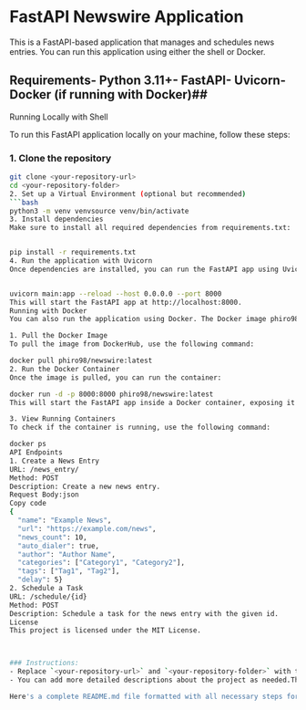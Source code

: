 
# FastAPI Newswire Application

This is a FastAPI-based application that manages and schedules news entries. You can run this application using either the shell or Docker.
## Requirements- Python 3.11+- FastAPI- Uvicorn- Docker (if running with Docker)## 
Running Locally with Shell

To run this FastAPI application locally on your machine, follow these steps:
### 1. Clone the repository
```bash
git clone <your-repository-url>
cd <your-repository-folder>
2. Set up a Virtual Environment (optional but recommended)
```bash
python3 -m venv venvsource venv/bin/activate
3. Install dependencies
Make sure to install all required dependencies from requirements.txt:


pip install -r requirements.txt
4. Run the application with Uvicorn
Once dependencies are installed, you can run the FastAPI app using Uvicorn:


uvicorn main:app --reload --host 0.0.0.0 --port 8000
This will start the FastAPI app at http://localhost:8000.
Running with Docker
You can also run the application using Docker. The Docker image phiro98/newswire:latest is available on DockerHub.

1. Pull the Docker Image
To pull the image from DockerHub, use the following command:

docker pull phiro98/newswire:latest
2. Run the Docker Container
Once the image is pulled, you can run the container:

docker run -d -p 8000:8000 phiro98/newswire:latest
This will start the FastAPI app inside a Docker container, exposing it on port 8000. You can access the app at http://localhost:8000.

3. View Running Containers
To check if the container is running, use the following command:

docker ps
API Endpoints
1. Create a News Entry
URL: /news_entry/
Method: POST
Description: Create a new news entry.
Request Body:json
Copy code
{
  "name": "Example News",
  "url": "https://example.com/news",
  "news_count": 10,
  "auto_dialer": true,
  "author": "Author Name",
  "categories": ["Category1", "Category2"],
  "tags": ["Tag1", "Tag2"],
  "delay": 5}
2. Schedule a Task
URL: /schedule/{id}
Method: POST
Description: Schedule a task for the news entry with the given id.
License
This project is licensed under the MIT License.



### Instructions:
- Replace `<your-repository-url>` and `<your-repository-folder>` with the actual repository URL and folder name.
- You can add more detailed descriptions about the project as needed.This `README.md` will guide users to run your FastAPI app either with Docker or in a Python environment. Let me know if you need any adjustments!

Here's a complete README.md file formatted with all necessary steps for running your FastAPI application using both shell and Docker.
